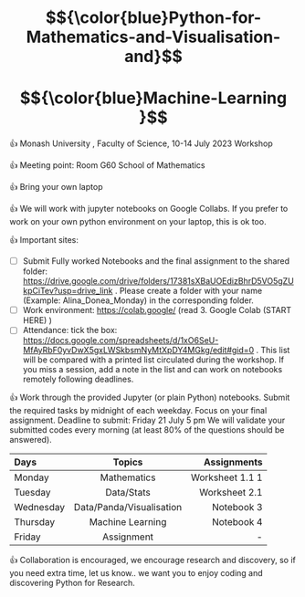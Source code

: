 # $${\color{blue}Python-for-Mathematics-and-Visualisation-and}$$
# $${\color{blue}Machine-Learning }$$
:+1: Monash University , Faculty of Science,  10-14 July 2023 Workshop

:+1: Meeting point: 
Room G60 School of Mathematics

:+1: Bring your own laptop

:+1: We will work with jupyter notebooks on Google Collabs. If you prefer to work on your own python environment on your laptop, this is ok too. 


:+1: Important sites:
- [ ] Submit Fully worked Notebooks and the final assignment to the shared folder: https://drive.google.com/drive/folders/17381sXBaUOEdizBhrD5VO5gZUkpCiTev?usp=drive_link . Please create a folder with your name (Example: Alina_Donea_Monday) in the corresponding folder.
- [ ] Work environment: https://colab.google/ (read 3. Google Colab (START HERE) )
- [ ] Attendance: tick the box: https://docs.google.com/spreadsheets/d/1xO6SeU-MfAyRbF0yvDwX5gxLWSkbsmNyMtXpDY4MGkg/edit#gid=0 .  This list will be compared with a printed list circulated during the workshop. If  you miss a session, add a note in the list and can work on notebooks remotely following deadlines.

:+1: Work through the provided Jupyter (or plain Python) notebooks. 
Submit the required tasks by midnight of each weekday. 
Focus on your final assignment. Deadline to submit: Friday 21 July 5 pm
We will validate your submitted codes every morning (at least 80% of the questions should be answered).

| Days | Topics | Assignments  |
| :---         |     :---:      |          ---: |
| Monday  | Mathematics    | Worksheet 1.1 1   |
| Tuesday      | Data/Stats      | Worksheet  2.1    |
| Wednesday      | Data/Panda/Visualisation| Notebook 3    |
| Thursday      | Machine Learning     | Notebook 4     |
| Friday     | Assignment     | -  |

:+1: Collaboration is encouraged, we encourage research and discovery, so if you need extra time, let us know.. we want you to enjoy coding and discovering Python for Research.
